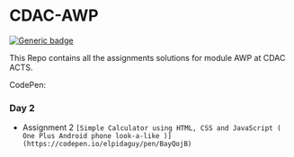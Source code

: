 # CDAC-AWP

[![Generic badge](
https://img.shields.io/github/license/elpidaguy/CDAC-AWP)](https://github.com/elpidaguy/CDAC-AWP/blob/master/LICENSE)

This Repo contains all the assignments solutions for module AWP at CDAC ACTS.

CodePen: 

### Day 2 ###
- Assignment 2
`[Simple Calculator using HTML, CSS and JavaScript ( One Plus Android phone look-a-like )](https://codepen.io/elpidaguy/pen/BayQojB)`
